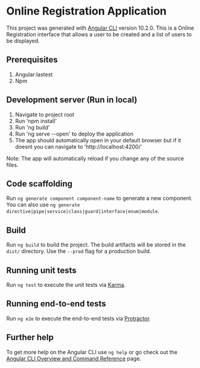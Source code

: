 # Online Registration Application

This project was generated with [Angular CLI](https://github.com/angular/angular-cli) version 10.2.0. This is a Online Registration interface that allows a user to be created and a list of users to be displayed.

## Prerequisites
1. Angular:lastest
2. Npm

## Development server (Run in local)
1. Navigate to project root
2. Run 'npm install'
3. Run 'ng build'
4. Run 'ng serve --open' to deploy the application
5. The app should automatically open in your default browser but if it doesnt you can navigate to 'http://localhost:4200/' 

Note: The app will automatically reload if you change any of the source files.

## Code scaffolding

Run `ng generate component component-name` to generate a new component. You can also use `ng generate directive|pipe|service|class|guard|interface|enum|module`.

## Build

Run `ng build` to build the project. The build artifacts will be stored in the `dist/` directory. Use the `--prod` flag for a production build.

## Running unit tests

Run `ng test` to execute the unit tests via [Karma](https://karma-runner.github.io).

## Running end-to-end tests

Run `ng e2e` to execute the end-to-end tests via [Protractor](http://www.protractortest.org/).

## Further help

To get more help on the Angular CLI use `ng help` or go check out the [Angular CLI Overview and Command Reference](https://angular.io/cli) page.
